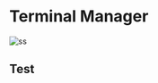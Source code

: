 # Terminal Manager
![ss](https://user-images.githubusercontent.com/85984736/122418285-614ffa80-cf8a-11eb-99db-82178d6611aa.png)
## Test


